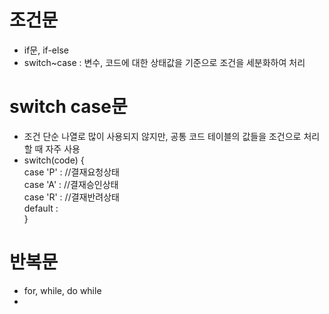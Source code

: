 # 조건문
 - if문, if-else
 - switch~case : 변수, 코드에 대한 상태값을 기준으로 조건을 세분화하여 처리


# switch case문
  - 조건 단순 나열로 많이 사용되지 않지만, 공통 코드 테이블의 값들을 조건으로 처리할 때 자주 사용
  - switch(code) { <br>
        case 'P' :  //결재요청상태 <br>
        case 'A' :  //결재승인상태 <br>
        case 'R' :  //결재반려상태 <br>
        default : <br>
    }


# 반복문
 - for, while, do while
 - 